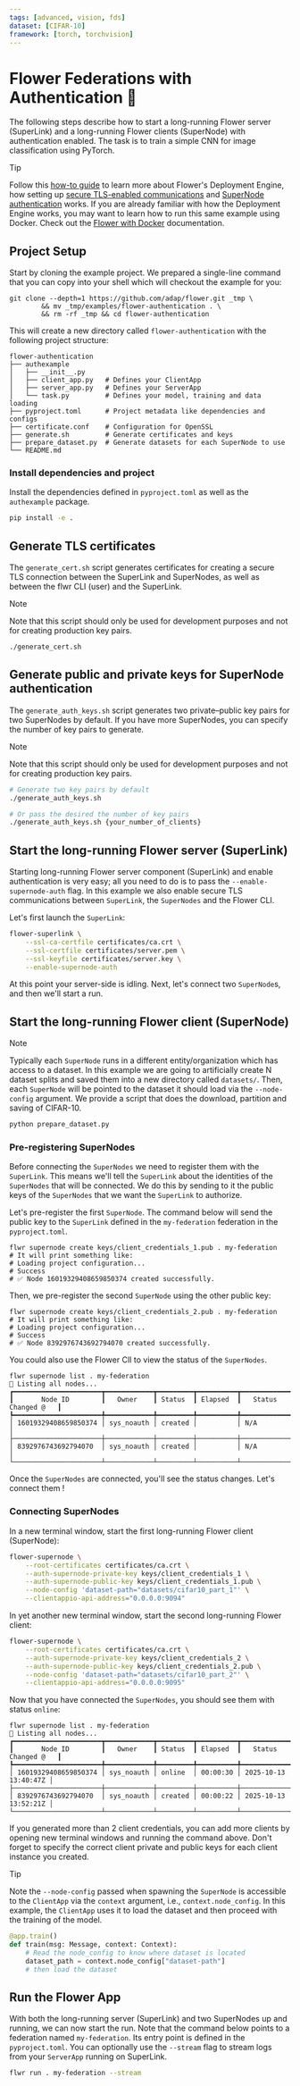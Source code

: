 ```yaml
---
tags: [advanced, vision, fds]
dataset: [CIFAR-10]
framework: [torch, torchvision]
---
```


# Flower Federations with Authentication 🧪

The following steps describe how to start a long-running Flower server (SuperLink) and a long-running Flower clients (SuperNode) with authentication enabled. The task is to train a simple CNN for image classification using PyTorch.

> [!TIP]
> Follow this [how-to guide](https://flower.ai/docs/framework/how-to-run-flower-with-deployment-engine.html) to learn more about Flower's Deployment Engine, how setting up [secure TLS-enabled communications](https://flower.ai/docs/framework/how-to-enable-tls-connections.html) and [SuperNode authentication](https://flower.ai/docs/framework/how-to-authenticate-supernodes.html) works. If you are already familiar with how the Deployment Engine works, you may want to learn how to run this same example using Docker. Check out the [Flower with Docker](https://flower.ai/docs/framework/docker/index.html) documentation.

## Project Setup

Start by cloning the example project. We prepared a single-line command that you can copy into your shell which will checkout the example for you:

```shell
git clone --depth=1 https://github.com/adap/flower.git _tmp \
        && mv _tmp/examples/flower-authentication . \
        && rm -rf _tmp && cd flower-authentication
```

This will create a new directory called `flower-authentication` with the following project structure:

```shell
flower-authentication
├── authexample
│   ├── __init__.py
│   ├── client_app.py   # Defines your ClientApp
│   ├── server_app.py   # Defines your ServerApp
│   └── task.py         # Defines your model, training and data loading
├── pyproject.toml      # Project metadata like dependencies and configs
├── certificate.conf    # Configuration for OpenSSL
├── generate.sh         # Generate certificates and keys
├── prepare_dataset.py  # Generate datasets for each SuperNode to use
└── README.md
```

### Install dependencies and project

Install the dependencies defined in `pyproject.toml` as well as the `authexample` package.

```bash
pip install -e .
```

## Generate TLS certificates

The `generate_cert.sh` script generates certificates for creating a secure TLS connection between the SuperLink and SuperNodes, as well as between the flwr CLI (user) and the SuperLink.

> [!NOTE]
> Note that this script should only be used for development purposes and not for creating production key pairs.

```bash
./generate_cert.sh
```

## Generate public and private keys for SuperNode authentication

The `generate_auth_keys.sh` script generates two private–public key pairs for two SuperNodes by default. If you have more SuperNodes, you can specify the number of key pairs to generate.

> [!NOTE]
> Note that this script should only be used for development purposes and not for creating production key pairs.

```bash
# Generate two key pairs by default
./generate_auth_keys.sh

# Or pass the desired the number of key pairs
./generate_auth_keys.sh {your_number_of_clients}
```

## Start the long-running Flower server (SuperLink)

Starting long-running Flower server component (SuperLink) and enable authentication is very easy; all you need to do is to pass the `--enable-supernode-auth` flag. In this example we also enable secure TLS communications between `SuperLink`, the `SuperNodes` and the Flower CLI.

Let's first launch the `SuperLink`:

```bash
flower-superlink \
    --ssl-ca-certfile certificates/ca.crt \
    --ssl-certfile certificates/server.pem \
    --ssl-keyfile certificates/server.key \
    --enable-supernode-auth
```

At this point your server-side is idling. Next, let's connect two `SuperNode`s, and then we'll start a run.

## Start the long-running Flower client (SuperNode)

> [!NOTE]
> Typically each `SuperNode` runs in a different entity/organization which has access to a dataset. In this example we are going to artificially create N dataset splits and saved them into a new directory called `datasets/`. Then, each `SuperNode` will be pointed to the dataset it should load via the `--node-config` argument. We provide a script that does the download, partition and saving of CIFAR-10.

```bash
python prepare_dataset.py
```

### Pre-registering SuperNodes

Before connecting the `SuperNodes` we need to register them with the `SuperLink`. This means we'll tell the `SuperLink` about the identities of the `SuperNodes` that will be connected. We do this by sending to it the public keys of the `SuperNodes` that we want the `SuperLink` to authorize.

Let's pre-register the first `SuperNode`. The command below will send the public key to the `SuperLink` defined in the `my-federation` federation in the `pyproject.toml`.

```shell
flwr supernode create keys/client_credentials_1.pub . my-federation
# It will print something like:
# Loading project configuration...
# Success
# ✅ Node 16019329408659850374 created successfully.
```

Then, we pre-register the second `SuperNode` using the other public key:

```shell
flwr supernode create keys/client_credentials_2.pub . my-federation
# It will print something like:
# Loading project configuration...
# Success
# ✅ Node 8392976743692794070 created successfully.
```

You could also use the Flower ClI to view the status of the `SuperNodes`.

```shell
flwr supernode list . my-federation
📄 Listing all nodes...
┏━━━━━━━━━━━━━━━━━━━━━━┳━━━━━━━━━━━━┳━━━━━━━━━┳━━━━━━━━━━┳━━━━━━━━━━━━━━━━━━━━━━┓
┃       Node ID        ┃   Owner    ┃ Status  ┃ Elapsed  ┃   Status Changed @   ┃
┡━━━━━━━━━━━━━━━━━━━━━━╇━━━━━━━━━━━━╇━━━━━━━━━╇━━━━━━━━━━╇━━━━━━━━━━━━━━━━━━━━━━┩
│ 16019329408659850374 │ sys_noauth │ created │          │ N/A                  │
├──────────────────────┼────────────┼─────────┼──────────┼──────────────────────┤
│ 8392976743692794070  │ sys_noauth │ created │          │ N/A                  │
└──────────────────────┴────────────┴─────────┴──────────┴──────────────────────┘
```

Once the `SuperNodes` are connected, you'll see the status changes. Let's connect them !

### Connecting SuperNodes

In a new terminal window, start the first long-running Flower client (SuperNode):

```bash
flower-supernode \
    --root-certificates certificates/ca.crt \
    --auth-supernode-private-key keys/client_credentials_1 \
    --auth-supernode-public-key keys/client_credentials_1.pub \
    --node-config 'dataset-path="datasets/cifar10_part_1"' \
    --clientappio-api-address="0.0.0.0:9094"
```

In yet another new terminal window, start the second long-running Flower client:

```bash
flower-supernode \
    --root-certificates certificates/ca.crt \
    --auth-supernode-private-key keys/client_credentials_2 \
    --auth-supernode-public-key keys/client_credentials_2.pub \
    --node-config 'dataset-path="datasets/cifar10_part_2"' \
    --clientappio-api-address="0.0.0.0:9095"
```

Now that you have connected the `SuperNodes`, you should see them with status `online`:

```shell
flwr supernode list . my-federation
📄 Listing all nodes...
┏━━━━━━━━━━━━━━━━━━━━━━┳━━━━━━━━━━━━┳━━━━━━━━━┳━━━━━━━━━━┳━━━━━━━━━━━━━━━━━━━━━━┓
┃       Node ID        ┃   Owner    ┃ Status  ┃ Elapsed  ┃   Status Changed @   ┃
┡━━━━━━━━━━━━━━━━━━━━━━╇━━━━━━━━━━━━╇━━━━━━━━━╇━━━━━━━━━━╇━━━━━━━━━━━━━━━━━━━━━━┩
│ 16019329408659850374 │ sys_noauth │ online  │ 00:00:30 │ 2025-10-13 13:40:47Z │
├──────────────────────┼────────────┼─────────┼──────────┼──────────────────────┤
│ 8392976743692794070  │ sys_noauth │ created │ 00:00:22 │ 2025-10-13 13:52:21Z │
└──────────────────────┴────────────┴─────────┴──────────┴──────────────────────┘
```

If you generated more than 2 client credentials, you can add more clients by opening new terminal windows and running the command
above. Don't forget to specify the correct client private and public keys for each client instance you created.

> [!TIP]
> Note the `--node-config` passed when spawning the `SuperNode` is accessible to the `ClientApp` via the `context` argument, i.e., `context.node_config`. In this example, the `ClientApp` uses it to load the dataset and then proceed with the training of the model.
>
> ```python
> @app.train()
> def train(msg: Message, context: Context):
>     # Read the node_config to know where dataset is located
>     dataset_path = context.node_config["dataset-path"]
>     # then load the dataset
> ```

## Run the Flower App

With both the long-running server (SuperLink) and two SuperNodes up and running, we can now start the run. Note that the command below points to a federation named `my-federation`. Its entry point is defined in the `pyproject.toml`. You can optionally use the `--stream` flag to stream logs from your `ServerApp` running on SuperLink.

```bash
flwr run . my-federation --stream
```
